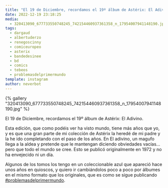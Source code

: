 ```yaml
---
title: "El 19 de Diciembre, recordamos el 19º álbum de Astérix: El Adivino"
date: 2022-12-19 23:18:25
media: 
  - 320413090_677733550748245_742154460937361358_n_17954007941148190.jpg
tags: 
  - dargaud
  - albertuderzo
  - renegoscinny
  - comiceuropeo
  - asterix
  - bandedesinee
  - bd
  - comics
  - tebeos
  - problemasdelprimermundo
template: instagram
author: neverbot
---
```


{% gallery "320413090_677733550748245_742154460937361358_n_17954007941148190.jpg" %}

El 19 de Diciembre, recordamos el 19º álbum de Astérix: El Adivino.

Esta edición, que como podéis ver ha visto mundo, tiene más años que yo, y es que una gran parte de mi colección de Astérix la heredé de mi padre y la he ido completando con el paso de los años. En El adivino, un magufo llega a la aldea y pretende que le mantengan diciendo obviedades vacías... pero que todo el mundo se cree. Esto se publicó originalmente en 1972 y no ha envejecido ni un día.

Algunos de los tomos los tengo en un coleccionable azul que apareció hace unos años en quioscos, y quiero ir cambiándolos poco a poco por álbumes en el mismo formato que los originales, que es como se sigue publicando [#problemasdelprimermundo](/tags/problemasdelprimermundo).
